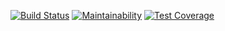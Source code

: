 [![Build Status](https://travis-ci.org/antoniopisanell/sdp-bootcamp.svg?branch=master)](https://travis-ci.org/antoniopisanell/sdp-bootcamp)
[![Maintainability](https://api.codeclimate.com/v1/badges/cd61dff6269277e9888d/maintainability)](https://codeclimate.com/github/antoniopisanell/sdp-bootcamp/maintainability)
[![Test Coverage](https://api.codeclimate.com/v1/badges/cd61dff6269277e9888d/test_coverage)](https://codeclimate.com/github/antoniopisanell/sdp-bootcamp/test_coverage)
